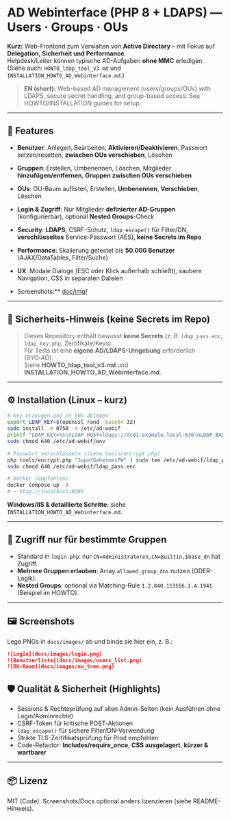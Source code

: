 # AD Webinterface (PHP 8 + LDAPS) — Users · Groups · OUs

**Kurz:** Web-Frontend zum Verwalten von **Active Directory** – mit Fokus auf **Delegation, Sicherheit und Performance**.  
Helpdesk/Leiter können typische AD-Aufgaben **ohne MMC** erledigen. (Siehe auch: `HOWTO_ldap_tool_v3.md` und `INSTALLATION_HOWTO_AD_Webinterface.md`.)

> **EN (short):** Web-based AD management (users/groups/OUs) with LDAPS, secure secret handling, and group-based access. See HOWTO/INSTALLATION guides for setup.

---

## 🚀 Features
- **Benutzer**: Anlegen, Bearbeiten, **Aktivieren/Deaktivieren**, Passwort setzen/resetten, **zwischen OUs verschieben**, Löschen
- **Gruppen**: Erstellen, Umbenennen, Löschen, Mitglieder **hinzufügen/entfernen**, **Gruppen zwischen OUs verschieben**
- **OUs**: OU-Baum auflisten, Erstellen, **Umbenennen**, **Verschieben**, Löschen
- **Login & Zugriff**: Nur Mitglieder **definierter AD-Gruppen** (konfigurierbar), optional **Nested Groups**-Check
- **Security**: **LDAPS**, CSRF-Schutz, `ldap_escape()` für Filter/DN, **verschlüsseltes** Service-Passwort (AES), **keine Secrets im Repo**
- **Performance**: Skalierung getestet bis **50.000 Benutzer** (AJAX/DataTables, Filter/Suche)
- **UX**: Modale Dialoge (ESC oder Klick außerhalb schließt), saubere Navigation, CSS in separaten Dateien

- Screenshots:** [doc/img/](doc/img/)

---

## 🔐 Sicherheits-Hinweis (keine Secrets im Repo)
> Dieses Repository enthält bewusst **keine Secrets** (z. B. `ldap_pass.enc`, `ldap_key.php`, Zertifikate/Keys).  
> Für Tests ist eine **eigene AD/LDAPS-Umgebung** erforderlich (BYO‑AD).  
> Siehe **HOWTO_ldap_tool_v3.md** und **INSTALLATION_HOWTO_AD_Webinterface.md**.

---

## ⚙️ Installation (Linux – kurz)
```bash
# Key erzeugen und in ENV ablegen
export LDAP_KEY=$(openssl rand -base64 32)
sudo install -m 0750 -d /etc/ad-webif
printf "LDAP_KEY=%s\nLDAP_HOST=ldaps://dc01.example.local:636\nLDAP_BASE_DN=DC=example,DC=local\nLDAP_BIND_DN=CN=svc_ldap,OU=Service,DC=example,DC=local\n" "$LDAP_KEY" | sudo tee /etc/ad-webif/env >/dev/null
sudo chmod 640 /etc/ad-webif/env

# Passwort verschlüsseln (siehe tools/encrypt.php)
php tools/encrypt.php "SuperGeheimesPW" | sudo tee /etc/ad-webif/ldap_pass.enc >/dev/null
sudo chmod 640 /etc/ad-webif/ldap_pass.enc

# Docker (empfohlen)
docker compose up -d
# → http://localhost:8080
```

**Windows/IIS & detaillierte Schritte:** siehe `INSTALLATION_HOWTO_AD_Webinterface.md`.

---

## 🔑 Zugriff nur für bestimmte Gruppen
- Standard in `login.php`: nur `CN=Administratoren,CN=Builtin,$base_dn` hat Zugriff.
- **Mehrere Gruppen erlauben**: Array `allowed_group_dns` nutzen (ODER-Logik).
- **Nested Groups**: optional via Matching-Rule `1.2.840.113556.1.4.1941` (Beispiel im HOWTO).

---

## 🖼️ Screenshots
Lege PNGs in `docs/images/` ab und binde sie hier ein, z. B.:
```md
![Login](docs/images/login.png)
![Benutzerliste](docs/images/users_list.png)
![OU-Baum](docs/images/ou_tree.png)
```


## 🛡️ Qualität & Sicherheit (Highlights)
- Sessions & Rechteprüfung auf allen Admin-Seiten (kein Ausführen ohne Login/Adminrechte)
- CSRF-Token für kritische POST-Aktionen
- `ldap_escape()` für sichere Filter/DN-Verwendung
- Strikte TLS-Zertifikatsprüfung für Prod empfohlen
- Code-Refactor: **Includes/require_once**, **CSS ausgelagert**, **kürzer & wartbarer**

---

## 📦 Lizenz
MIT (Code). Screenshots/Docs optional anders lizenzieren (siehe README-Hinweis).
